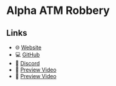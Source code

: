 # Alpha ATM Robbery

## Links

* 🌐 [Website](https://alphadev.thteam.ME/)
* 💻 [GitHub](https://github.com/alphadzd)
* 💬 [Discord](https://discord.gg/w4dev)
* 🎥 [Preview Video]([https://streamable.com/aljwn1](https://cdn.discordapp.com/attachments/1378326139885322311/1381274012944175195/2025-06-08_16-57-04.mp4?ex=6846eb2b&is=684599ab&hm=5b5b7dbbdfdc2271c1de482c5f9f4c4e8b9bf39c0895ce53ce24094c73591c3d&))
* 🎥 [Preview Video]([https://streamable.com/aljwn1](https://cdn.discordapp.com/attachments/1378326139885322311/1381274014034432001/2025-06-08_16-56-12.mp4?ex=6846eb2b&is=684599ab&hm=fc16d0ecb40ed54751fc923f57aecafde7e54651539c866a93e8df66b7455173&))
